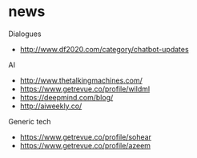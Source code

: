 # news

Dialogues
- http://www.df2020.com/category/chatbot-updates 

AI
- http://www.thetalkingmachines.com/
- https://www.getrevue.co/profile/wildml
- https://deepmind.com/blog/
- http://aiweekly.co/

Generic tech
- https://www.getrevue.co/profile/sohear
- https://www.getrevue.co/profile/azeem
